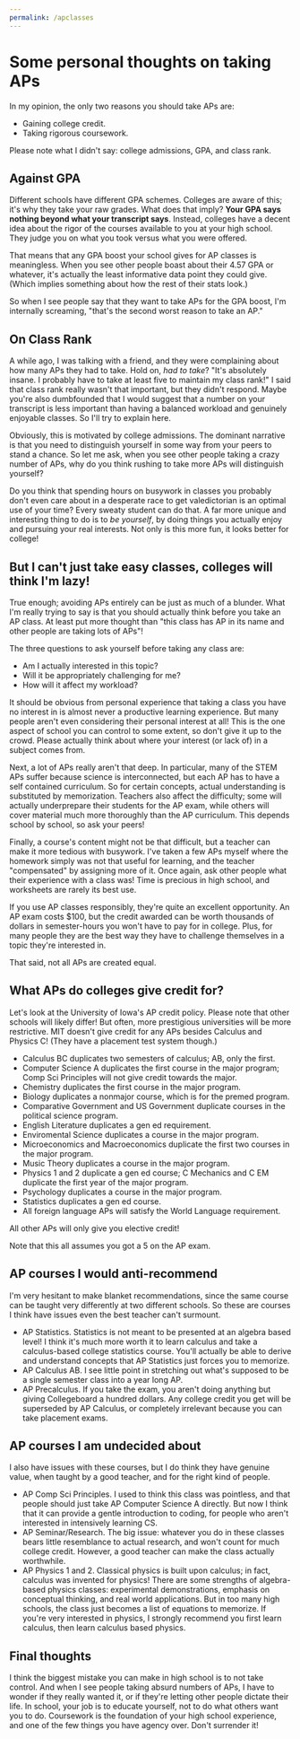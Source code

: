 ```yaml
---
permalink: /apclasses
---
```

# Some personal thoughts on taking APs
In my opinion, the only two reasons you should take APs are:
- Gaining college credit.
- Taking rigorous coursework.

Please note what I didn't say: college admissions, GPA, and class rank.

## Against GPA
Different schools have different GPA schemes. Colleges are aware of this; it's why they take your raw grades. What does that imply? **Your GPA says nothing beyond what your transcript says**. Instead, colleges have a decent idea about the rigor of the courses available to you at your high school. They judge you on what you took versus what you were offered.

That means that any GPA boost your school gives for AP classes is meaningless. When you see other people boast about their 4.57 GPA or whatever, it's actually the least informative data point they could give. (Which implies something about how the rest of their stats look.)

So when I see people say that they want to take APs for the GPA boost, I'm internally screaming, "that's the second worst reason to take an AP."

## On Class Rank
A while ago, I was talking with a friend, and they were complaining about how many APs they had to take. Hold on, *had to take*? "It's absolutely insane. I probably have to take at least five to maintain my class rank!" I said that class rank really wasn't that important, but they didn't respond. Maybe you're also dumbfounded that I would suggest that a number on your transcript is less important than having a balanced workload and genuinely enjoyable classes. So I'll try to explain here.

Obviously, this is motivated by college admissions. The dominant narrative is that you need to distinguish yourself in some way from your peers to stand a chance. So let me ask, when you see other people taking a crazy number of APs, why do you think rushing to take more APs will distinguish yourself? 

Do you think that spending hours on busywork in classes you probably don't even care about in a desperate race to get valedictorian is an optimal use of your time? Every sweaty student can do that. A far more unique and interesting thing to do is to *be yourself*, by doing things you actually enjoy and pursuing your real interests. Not only is this more fun, it looks better for college! 

## But I can't just take easy classes, colleges will think I'm lazy!
True enough; avoiding APs entirely can be just as much of a blunder. What I'm really trying to say is that you should actually think before you take an AP class. At least put more thought than "this class has AP in its name and other people are taking lots of APs"! 

The three questions to ask yourself before taking any class are:
- Am I actually interested in this topic?
- Will it be appropriately challenging for me?
- How will it affect my workload?

It should be obvious from personal experience that taking a class you have no interest in is almost never a productive learning experience. But many people aren't even considering their personal interest at all! This is the one aspect of school you can control to some extent, so don't give it up to the crowd. Please actually think about where your interest (or lack of) in a subject comes from.

Next, a lot of APs really aren't that deep. In particular, many of the STEM APs suffer because science is interconnected, but each AP has to have a self contained curriculum. So for certain concepts, actual understanding is substituted by memorization. Teachers also affect the difficulty; some will actually underprepare their students for the AP exam, while others will cover material much more thoroughly than the AP curriculum. This depends school by school, so ask your peers!

Finally, a course's content might not be that difficult, but a teacher can make it more tedious with busywork. I've taken a few APs myself where the homework simply was not that useful for learning, and the teacher "compensated" by assigning more of it. Once again, ask other people what their experience with a class was! Time is precious in high school, and worksheets are rarely its best use.

If you use AP classes responsibly, they're quite an excellent opportunity. An AP exam costs $100, but the credit awarded can be worth thousands of dollars in semester-hours you won't have to pay for in college. Plus, for many people they are the best way they have to challenge themselves in a topic they're interested in.

That said, not all APs are created equal.

## What APs do colleges give credit for?
Let's look at the University of Iowa's AP credit policy. Please note that other schools will likely differ! But often, more prestigious universities will be more restrictive. MIT doesn't give credit for any APs besides Calculus and Physics C! (They have a placement test system though.)

- Calculus BC duplicates two semesters of calculus; AB, only the first.
- Computer Science A duplicates the first course in the major program; Comp Sci Principles will not give credit towards the major.
- Chemistry duplicates the first course in the major program.
- Biology duplicates a nonmajor course, which is for the premed program.
- Comparative Government and US Government duplicate courses in the political science program.
- English Literature duplicates a gen ed requirement.
- Enviromental Science duplicates a course in the major program.
- Microeconomics and Macroeconomics duplicate the first two courses in the major program.
- Music Theory duplicates a course in the major program.
- Physics 1 and 2 duplicate a gen ed course; C Mechanics and C EM duplicate the first year of the major program.
- Psychology duplicates a course in the major program.
- Statistics duplicates a gen ed course.
- All foreign language APs will satisfy the World Language requirement.

All other APs will only give you elective credit!

Note that this all assumes you got a 5 on the AP exam.

## AP courses I would anti-recommend
I'm very hesitant to make blanket recommendations, since the same course can be taught very differently at two different schools. So these are courses I think have issues even the best teacher can't surmount.
- AP Statistics. Statistics is not meant to be presented at an algebra based level! I think it's much more worth it to learn calculus and take a calculus-based college statistics course. You'll actually be able to derive and understand concepts that AP Statistics just forces you to memorize.
- AP Calculus AB. I see little point in stretching out what's supposed to be a single semester class into a year long AP.
- AP Precalculus. If you take the exam, you aren't doing anything but giving Collegeboard a hundred dollars. Any college credit you get will be superseded by AP Calculus, or completely irrelevant because you can take placement exams.

## AP courses I am undecided about
I also have issues with these courses, but I do think they have genuine value, when taught by a good teacher, and for the right kind of people.
- AP Comp Sci Principles. I used to think this class was pointless, and that people should just take AP Computer Science A directly. But now I think that it can provide a gentle introduction to coding, for people who aren't interested in intensively learning CS.
- AP Seminar/Research. The big issue: whatever you do in these classes bears little resemblance to actual research, and won't count for much college credit. However, a good teacher can make the class actually worthwhile.
- AP Physics 1 and 2. Classical physics is built upon calculus; in fact, calculus was invented for physics! There are some strengths of algebra-based physics classes: experimental demonstrations, emphasis on conceptual thinking, and real world applications. But in too many high schools, the class just becomes a list of equations to memorize. If you're very interested in physics, I strongly recommend you first learn calculus, then learn calculus based physics.

## Final thoughts
I think the biggest mistake you can make in high school is to not take control. And when I see people taking absurd numbers of APs, I have to wonder if they really wanted it, or if they're letting other people dictate their life. In school, your job is to educate yourself, not to do what others want you to do. Coursework is the foundation of your high school experience, and one of the few things you have agency over. Don't surrender it!